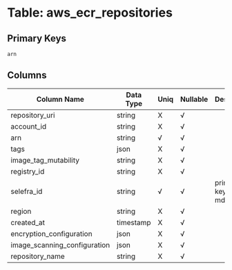 # Table: aws_ecr_repositories

## Primary Keys 

```
arn
```


## Columns 

|  Column Name   |  Data Type  | Uniq | Nullable | Description | 
|  ----  | ----  | ----  | ----  | ---- | 
| repository_uri | string | X | √ |  | 
| account_id | string | X | √ |  | 
| arn | string | √ | √ |  | 
| tags | json | X | √ |  | 
| image_tag_mutability | string | X | √ |  | 
| registry_id | string | X | √ |  | 
| selefra_id | string | √ | √ | primary keys value md5 | 
| region | string | X | √ |  | 
| created_at | timestamp | X | √ |  | 
| encryption_configuration | json | X | √ |  | 
| image_scanning_configuration | json | X | √ |  | 
| repository_name | string | X | √ |  | 


